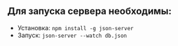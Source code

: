 ## Для запуска сервера необходимы:
- Установка: `npm install -g json-server`
- Запуск: `json-server --watch db.json`